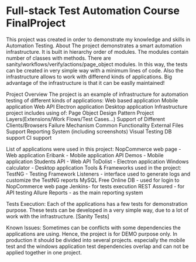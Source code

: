 # Full-stack Test Automation Course FinalProject
This project was created in order to demonstrate my knowledge and skills in Automation Testing.
About
The project demonstrates a smart automation infrastructure. It is built in hierarchy order of modules. The modules contain number of classes with methods. There are sanity/workflows/verify/actions/page_object modules. In this way, the tests can be created in very simple way with a minimum lines of code. Also the infrastructure allows to work with differend kinds of applications. Big advantage of the infrastructure is that it can be easlly maintained!

Project Overview
The project is an example of infrastructure for automation testing of different kinds of applications:
Web based application
Mobile application
Web API
Electron application
Desktop application
Infrastructure project includes using of:
Page Object Design Pattern
Project Layers(Extensions/Work Flows/Test Cases...)
Support of Different Clients/Browsers
Failure Mechanism
Common Functionality
External Files Support
Reporting System (including screenshots)
Visual Testing
DB support
CI support

List of applications were used in this project:
NopCommerce web page - Web application
Eribank - Mobile application
API Demos - Mobile application
Students API - Web API
ToDolist - Electron application 
Windows calculator - Desktop application
Tools & Frameworks used in the project:
TestNG - Testing Framework
Listeners - interface used to generate logs and customize the TestNG reports
MySQL Free Online DB - used for login to NopCommerce web page
Jenkins- for tests execution
REST Assured - for API testing
Allure Reports - as the main reporting system

Tests Execution:
Each of the applications has a few tests for demonstration purpose. These tests can be developed in a very simple way, due to a lot of work with the infrastructure. [Sanity Tests]

Known Issues:
Sometimes can be conflicts with some dependencies the applications are using. Hence, the project is for DEMO purpose only. In production it should be divided into several projects. especially the mobile test and the windows application test dependencies overlap and can not be applied together in one project.

